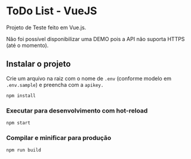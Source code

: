 # ToDo List - VueJS
Projeto de Teste feito em Vue.js.

Não foi possível disponibilizar uma DEMO pois a API não suporta HTTPS (até o momento).

## Instalar o projeto
Crie um arquivo na raiz com o nome de `.env` (conforme modelo em `.env.sample`) e preencha com a `apikey.`
```
npm install
```

### Executar para desenvolvimento com hot-reload
```
npm start
```

### Compilar e minificar para produção
```
npm run build
```
